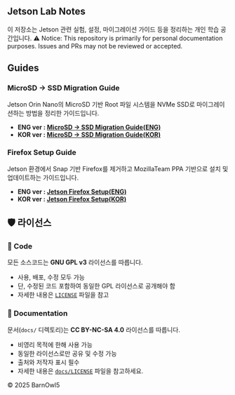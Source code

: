 ## Jetson Lab Notes

이 저장소는 Jetson 관련 실험, 설정, 마이그레이션 가이드 등을 정리하는 개인 학습 공간입니다.
⚠️ Notice: This repository is primarily for personal documentation purposes. Issues and PRs may not be reviewed or accepted.


## Guides

### MicroSD -> SSD Migration Guide
Jetson Orin Nano의 MicroSD 기반 Root 파일 시스템을 NVMe SSD로 마이그레이션하는 방법을 정리한 가이드입니다.

- **ENG ver : [MicroSD -> SSD Migration Guide(ENG)](./docs/ENG/jetson_ssd_migration_guide(ENG).md)**
- **KOR ver : [MicroSD -> SSD Migration Guide(KOR)](./docs/ENG/jetson_ssd_migration_guide(KOR).md)**  

### Firefox Setup Guide
Jetson 환경에서 Snap 기반 Firefox를 제거하고 MozillaTeam PPA 기반으로 설치 및 업데이트하는 가이드입니다.
- **ENG ver : [Jetson Firefox Setup(ENG)](./docs/jetson_firefox_setup(ENG).md)**
- **KOR ver : [Jetson Firefox Setup(KOR)](./docs/jetson_firefox_setup(KOR).md)**  


## 🛡️ 라이선스

### 🔧 Code
모든 소스코드는 **GNU GPL v3** 라이선스를 따릅니다.

- 사용, 배포, 수정 모두 가능
- 단, 수정된 코드 포함하여 동일한 GPL 라이선스로 공개해야 함
- 자세한 내용은 [`LICENSE`](./LICENSE) 파일을 참고

### 📄 Documentation
문서(`docs/` 디렉토리)는 **CC BY-NC-SA 4.0** 라이선스를 따릅니다.  
- 비영리 목적에 한해 사용 가능
- 동일한 라이선스로만 공유 및 수정 가능
- 출처와 저작자 표시 필수 
- 자세한 내용은 [`docs/LICENSE`](./docs/LICENSE) 파일을 참고하세요.
  
© 2025 BarnOwl5
